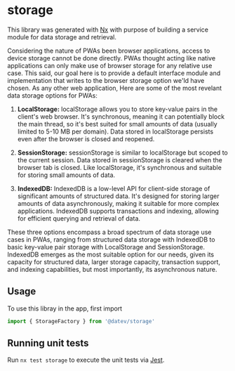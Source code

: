 # storage

This library was generated with [Nx](https://nx.dev) with purpose of building a service module for data storage and retrieval.

Considering the nature of PWAs been browser applications, access to device storage cannot be done directly. PWAs thought acting like native applications can only make use of browser storage for any relative use case. This said, our goal here is to provide a default interface module and implementation that writes to the browser storage option we'ld have chosen. 
As any other web application, Here are some of the most revelant data storage options for PWAs:

1. **LocalStorage:** localStorage allows you to store key-value pairs in the client's web browser. It's synchronous, meaning it can potentially block the main thread, so it's best suited for small amounts of data (usually limited to 5-10 MB per domain). Data stored in localStorage persists even after the browser is closed and reopened.

2. **SessionStorage:** sessionStorage is similar to localStorage but scoped to the current session. Data stored in sessionStorage is cleared when the browser tab is closed. Like localStorage, it's synchronous and suitable for storing small amounts of data.

3. **IndexedDB:** IndexedDB is a low-level API for client-side storage of significant amounts of structured data. It's designed for storing larger amounts of data asynchronously, making it suitable for more complex applications. IndexedDB supports transactions and indexing, allowing for efficient querying and retrieval of data.

These three options encompass a broad spectrum of data storage use cases in PWAs, ranging from structured data storage with IndexedDB to basic key-value pair storage with LocalStorage and SessionStorage. IndexedDB emerges as the most suitable option for our needs, given its capacity for structured data, larger storage capacity, transaction support, and indexing capabilities, but most importantly, its asynchronous nature.

## Usage
To use this libray in the app, first import
```ts
import { StorageFactory } from '@datev/storage'
```

## Running unit tests

Run `nx test storage` to execute the unit tests via [Jest](https://jestjs.io).
